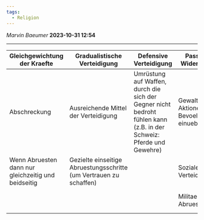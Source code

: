 ```yaml
---
tags:
  - Religion
---
```

*Marvin Baeumer* **2023-10-31 12:54**

---
| Gleichgewichtung der Kraefte                        | Gradualistische Verteidigung                                       | Defensive Verteidigung                                                                                              | Passiver Widerstand                           | Pazifismus                                 |
| --------------------------------------------------- | ------------------------------------------------------------------ | ------------------------------------------------------------------------------------------------------------------- | --------------------------------------------- | ------------------------------------------ |
| Abschreckung                                        | Ausreichende Mittel der Verteidigung                               | Umrüstung auf Waffen, durch die sich der Gegner nicht bedroht fühlen kann (z.B. in der Schweiz: Pferde und Gewehre) | Gewaltfreie Aktionen in Bevoelkerung einueben | Ablehnung jeder Gegenwehr zwischen Staaten |
| Wenn Abruesten dann nur gleichzeitig und beidseitig | Gezielte einseitige Abruestungsschritte (um Vertrauen zu schaffen) |                                                                                                                     | Soziale Verteidigung                          | Moralische Einflussnahme                   |
|                                                     |                                                                    |                                                                                                                     | Militaerische Abruestung                      | Voellige Militaerische Abruestung          |